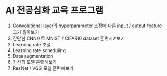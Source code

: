 # AI 전공심화 교육 프로그램
1. Convolutional layer의 hyperparameter 조정에 다른 input / output feature 크기 알아보기
2. 간단한 CNN으로 MNIST / CIFAR10 dataset 훈련시켜보기
3. Learning rate 조절
4. Learning rate scheduling
5. Data augmentation
6. 자신의 모델 훈련해보기
7. ResNet / VGG 모델 훈련해보기
